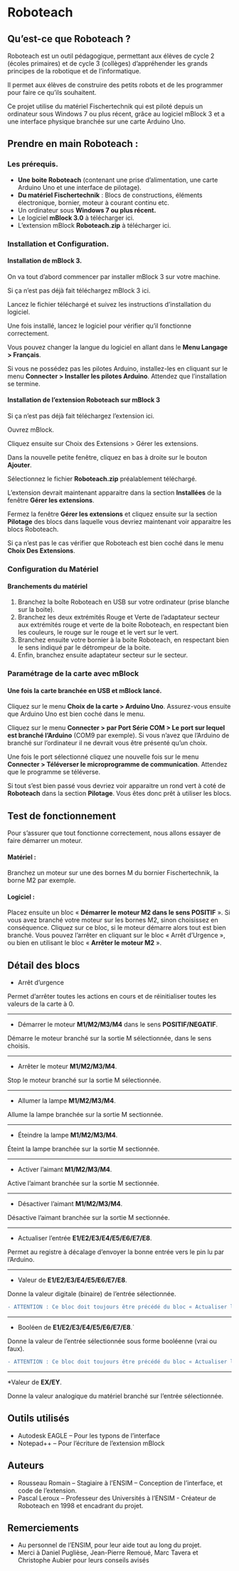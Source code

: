 # Roboteach
## Qu’est-ce que Roboteach ?
 
Roboteach est un outil pédagogique, permettant aux élèves de cycle 2 (écoles primaires) et de cycle 3 (collèges) d’appréhender les grands principes de la robotique et de l’informatique. 

Il permet aux élèves de construire des petits robots et de les programmer pour faire ce qu’ils souhaitent.

Ce projet utilise du matériel Fischertechnik qui est piloté depuis un ordinateur sous Windows 7 ou plus récent, grâce au logiciel mBlock 3 et a une interface physique branchée sur une carte Arduino Uno. 

## Prendre en main Roboteach :
 
### Les prérequis.
* **Une boite Roboteach** (contenant une prise d’alimentation, une carte Arduino Uno et une interface de pilotage).
* **Du matériel Fischertechnik** : Blocs de constructions, éléments électronique, bornier, moteur à courant continu etc.
* Un ordinateur sous **Windows 7 ou plus récent.**
* Le logiciel **mBlock 3.0** à télécharger ici.
* L’extension mBlock **Roboteach.zip** à télécharger ici.

### Installation et Configuration.
#### Installation de mBlock 3.
On va tout d’abord commencer par installer mBlock 3 sur votre machine.

Si ça n’est pas déjà fait téléchargez mBlock 3 ici.

Lancez le fichier téléchargé et suivez les instructions d’installation du logiciel.

Une fois installé, lancez le logiciel pour vérifier qu’il fonctionne correctement.

Vous pouvez changer la langue du logiciel en allant dans le **Menu Langage > Français**.

Si vous ne possédez pas les pilotes Arduino, installez-les en cliquant sur le menu **Connecter > Installer les pilotes Arduino**. Attendez que l’installation se termine.

#### Installation de l’extension Roboteach sur mBlock 3
Si ça n’est pas déjà fait téléchargez l’extension ici.

Ouvrez mBlock.

Cliquez ensuite sur Choix des Extensions > Gérer les extensions.

Dans la nouvelle petite fenêtre, cliquez en bas à droite sur le bouton **Ajouter**.

Sélectionnez le fichier **Roboteach.zip** préalablement téléchargé.

L’extension devrait maintenant apparaitre dans la section **Installées** de la fenêtre **Gérer les extensions**.

Fermez la fenêtre **Gérer les extensions** et cliquez ensuite sur la section **Pilotage** des blocs dans laquelle vous devriez maintenant voir apparaitre les blocs Roboteach.

Si ça n’est pas le cas vérifier que Roboteach est bien coché dans le menu **Choix Des Extensions**.

### Configuration du Matériel
#### Branchements du matériel
1. Branchez la boîte Roboteach en USB sur votre ordinateur (prise blanche sur la boite).
2. Branchez les deux extrémités Rouge et Verte de l’adaptateur secteur aux extrémités rouge et verte de la boite Roboteach, en respectant bien les couleurs, le rouge sur le rouge et le vert sur le vert.
3. Branchez ensuite votre bornier à la boite Roboteach, en respectant bien le sens indiqué par le détrompeur de la boite.
4. Enfin, branchez ensuite adaptateur secteur sur le secteur.

### Paramétrage de la carte avec mBlock
#### Une fois la carte branchée en USB et mBlock lancé.
Cliquez sur le menu **Choix de la carte > Arduino Uno**. Assurez-vous ensuite que Arduino Uno est bien coché dans le menu.

Cliquez sur le menu **Connecter > par Port Série COM > Le port sur lequel est branché l’Arduino** (COM9 par exemple). Si vous n’avez que l’Arduino de branché sur l’ordinateur il ne devrait vous être présenté qu’un choix.

Une fois le port sélectionné cliquez une nouvelle fois sur le menu **Connecter > Téléverser le microprogramme de communication**. Attendez que le programme se téléverse.

Si tout s’est bien passé vous devriez voir apparaitre un rond vert à coté de **Roboteach** dans la section **Pilotage**. Vous êtes donc prêt à utiliser les blocs.

## Test de fonctionnement
 
Pour s’assurer que tout fonctionne correctement, nous allons essayer de faire démarrer un moteur. 
#### Matériel :
Branchez un moteur sur une des bornes M du bornier Fischertechnik, la borne M2 par exemple.
#### Logiciel :
Placez ensuite un bloc « **Démarrer le moteur M2 dans le sens POSITIF** ». Si vous avez branché votre moteur sur les bornes M2, sinon choisissez en conséquence.
Cliquez sur ce bloc, si le moteur démarre alors tout est bien branché. Vous pouvez l’arrêter en cliquant sur le bloc « Arrêt d’Urgence », ou bien en utilisant le bloc « **Arrêter le moteur M2** ».

## Détail des blocs

* Arrêt d’urgence

Permet d’arrêter toutes les actions en cours et de réinitialiser toutes les valeurs de la carte à 0.

---
* Démarrer le moteur **M1/M2/M3/M4** dans le sens **POSITIF/NEGATIF**.

Démarre le moteur branché sur la sortie M sélectionnée, dans le sens choisis.

---
* Arrêter le moteur **M1/M2/M3/M4**.

Stop le moteur branché sur la sortie M sélectionnée.

---
* Allumer la lampe **M1/M2/M3/M4**.

Allume la lampe branchée sur la sortie M sectionnée.

---
* Éteindre la lampe **M1/M2/M3/M4**.

Éteint la lampe branchée sur la sortie M sectionnée.

---
* Activer l’aimant **M1/M2/M3/M4**.

Active l’aimant branchée sur la sortie M sectionnée.

---
* Désactiver l’aimant **M1/M2/M3/M4**.

Désactive l’aimant branchée sur la sortie M sectionnée.

---
* Actualiser l’entrée **E1/E2/E3/E4/E5/E6/E7/E8**.

Permet au registre à décalage d’envoyer la bonne entrée vers le pin lu par l’Arduino.

---
* Valeur de **E1/E2/E3/E4/E5/E6/E7/E8**.

Donne la valeur digitale (binaire) de l’entrée sélectionnée.

```diff
- ATTENTION : Ce bloc doit toujours être précédé du bloc « Actualiser l’entrée E ». Et les entrées des deux blocs doivent être identiques. Donc si on souhaite lire la valeur de l’entrée E5, je dois sélectionner E5 sur les deux blocs.
```

---

* Booléen de **E1/E2/E3/E4/E5/E6/E7/E8**.`

Donne la valeur de l’entrée sélectionnée sous forme booléenne (vrai ou faux).

```diff
- ATTENTION : Ce bloc doit toujours être précédé du bloc « Actualiser l’entrée E ». Et les entrées des deux blocs doivent être identiques. Donc si on souhaite lire la valeur de l’entrée E5, je dois sélectionner E5 sur les deux blocs.
```

---
*Valeur de **EX/EY**.

Donne la valeur analogique du matériel branché sur l’entrée sélectionnée.

## Outils utilisés

*	Autodesk EAGLE – Pour les typons de l’interface
*	Notepad++ – Pour l’écriture de l’extension mBlock

## Auteurs

*	Rousseau Romain – Stagiaire à l’ENSIM – Conception de l’interface, et code de l’extension.
*	Pascal Leroux – Professeur des Universités à l’ENSIM - Créateur de Roboteach en 1998 et encadrant du projet.

## Remerciements

*	Au personnel de l’ENSIM, pour leur aide tout au long du projet.
*	Merci à Daniel Puglièse, Jean-Pierre Remoué, Marc Tavera et Christophe Aubier pour leurs conseils avisés
